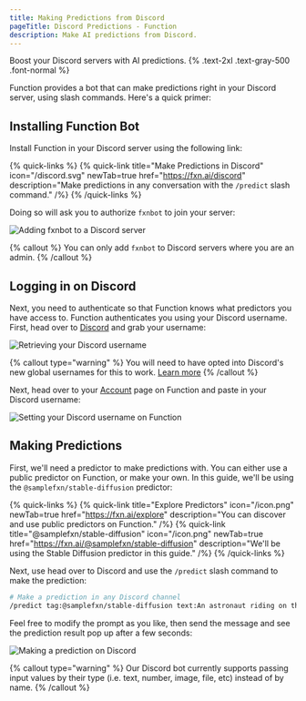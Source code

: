```yaml
---
title: Making Predictions from Discord
pageTitle: Discord Predictions - Function
description: Make AI predictions from Discord.
---
```


Boost your Discord servers with AI predictions. {% .text-2xl .text-gray-500 .font-normal %}

Function provides a bot that can make predictions right in your Discord server, using slash commands. Here's a quick primer:

## Installing Function Bot
Install Function in your Discord server using the following link:

{% quick-links %}
{% quick-link title="Make Predictions in Discord" icon="/discord.svg" newTab=true href="https://fxn.ai/discord" description="Make predictions in any conversation with the `/predict` slash command." /%}
{% /quick-links %}

Doing so will ask you to authorize `fxnbot` to join your server:

![Adding fxnbot to a Discord server](/discord-add.gif)

{% callout %} You can only add `fxnbot` to Discord servers where you are an admin. {% /callout %}

## Logging in on Discord
Next, you need to authenticate so that Function knows what predictors you have access to. Function authenticates you using your Discord username. First, head over to [Discord](https://discord.com/app) and grab your username:

![Retrieving your Discord username](/discord-username.gif)

{% callout type="warning" %} You will need to have opted into Discord's new global usernames for this to work. [Learn more](https://discord.com/blog/usernames) {% /callout %}

Next, head over to your [Account](https://fxn.ai/account) page on Function and paste in your Discord username:

![Setting your Discord username on Function](/discord-login.gif)

## Making Predictions
First, we'll need a predictor to make predictions with. You can either use a public predictor on Function, or make your own. In this guide, we'll be using the `@samplefxn/stable-diffusion` predictor:

{% quick-links %}
{% quick-link title="Explore Predictors" icon="/icon.png" newTab=true href="https://fxn.ai/explore" description="You can discover and use public predictors on Function." /%}
{% quick-link title="@samplefxn/stable-diffusion" icon="/icon.png" newTab=true href="https://fxn.ai/@samplefxn/stable-diffusion" description="We'll be using the Stable Diffusion predictor in this guide." /%}
{% /quick-links %}

Next, use head over to Discord and use the `/predict` slash command to make the prediction:

```bash
# Make a prediction in any Discord channel
/predict tag:@samplefxn/stable-diffusion text:An astronaut riding on the moon
```

Feel free to modify the prompt as you like, then send the message and see the prediction result pop up after a few seconds:

![Making a prediction on Discord](/discord-predict.gif)

{% callout type="warning" %} Our Discord bot currently supports passing input values by their type (i.e. text, number, image, file, etc) instead of by name. {% /callout %}